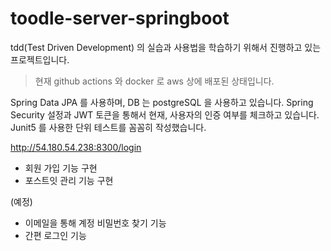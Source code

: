 # toodle-server-springboot

tdd(Test Driven Development) 의 실습과 사용법을 학습하기 위해서 진행하고 있는 프로젝트입니다.

> 현재 github actions 와 docker 로 aws 상에 배포된 상태입니다.

Spring Data JPA 를 사용하며, DB 는 postgreSQL 을 사용하고 있습니다.
Spring Security 설정과 JWT 토큰을 통해서 현재, 사용자의 인증 여부를 체크하고 있습니다.
Junit5 를 사용한 단위 테스트를 꼼꼼히 작성했습니다. 


http://54.180.54.238:8300/login

- 회원 가입 기능 구현
- 포스트잇 관리 기능 구현

(예정)
- 이메일을 통해 계정 비밀번호 찾기 기능
- 간편 로그인 기능
